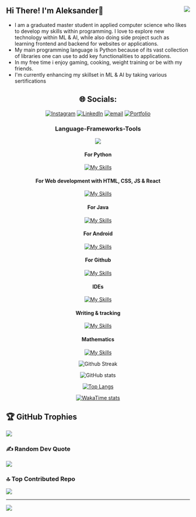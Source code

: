## Hi There! I'm Aleksander👋  <img align="right" src="https://visitor-badge.laobi.icu/badge?page_id=AleksanderVEriksen.AleksanderVEriksen" />

<!--
**AleksanderVEriksen/AleksanderVEriksen** is a ✨ _special_ ✨ repository because its `README.md` (this file) appears on your GitHub profile.

Here are some ideas to get you started:

- 🔭 I’m currently working on ...
- 🌱 I’m currently learning ...
- 👯 I’m looking to collaborate on ...
- 🤔 I’m looking for help with ...
- 💬 Ask me about ...
- 📫 How to reach me: ...
- 😄 Pronouns: ...
- ⚡ Fun fact: ...
-->
<div align="center">
   
<ul align="left">
 
   <li> I am a graduated master student in applied computer science who likes to develop my skills within programming. I love to explore new technology within ML & AI, while also doing side project such as learning frontend and backend for websites or applications. 
      <li>My main programming language is Python because of its vast collection of libraries one can use to add key functionalities to applications.</li> 
   <li>In my free time i enjoy gaming, cooking, weight training or be with my friends.</li>
   <li> I'm currently enhancing my skillset in ML & AI by taking various sertifications</li>
</ul>

## 🌐 Socials:
[![Instagram](https://img.shields.io/badge/Instagram-%23E4405F.svg?logo=Instagram&logoColor=white)](https://instagram.com/alekveriksen) [![LinkedIn](https://img.shields.io/badge/LinkedIn-%230077B5.svg?logo=linkedin&logoColor=white)](https://linkedin.com/in/aleksander-eriksen-788928255) [![email](https://img.shields.io/badge/Email-D14836?logo=gmail&logoColor=white)](mailto:eriksen1998@live.no) 
[![Portfolio](https://img.shields.io/badge/PORTFOLIO-orange?logo=pinboard)](https://aleksanderveriksen.no)

<h3 align="center"> Language-Frameworks-Tools </h3>
<p align="center">
  <a href="https://skillicons.dev">
    <img src="https://skillicons.dev/icons?i=c,bash,azure,java,react,html,css,js,python,mysql" />
  </a>
</p>

#### For Python

[![My Skills](https://skillicons.dev/icons?i=opencv,tensorflow,sklearn)](https://skillicons.dev)

#### For Web development with HTML, CSS, JS & React

[![My Skills](https://skillicons.dev/icons?i=npm,nodejs,vite,sass)](https://skillicons.dev)

#### For Java

[![My Skills](https://skillicons.dev/icons?i=vue,maven,gradle)](https://skillicons.dev)

#### For Android

[![My Skills](https://skillicons.dev/icons?i=androidstudio,firebase)](https://skillicons.dev)

#### For Github

[![My Skills](https://skillicons.dev/icons?i=git,github,githubactions)](https://skillicons.dev)

#### IDEs

[![My Skills](https://skillicons.dev/icons?i=vscode,androidstudio,idea,eclipse,atom,pycharm,anaconda)](https://skillicons.dev)

#### Writing & tracking

[![My Skills](https://skillicons.dev/icons?i=latex,md,notion)](https://skillicons.dev)

#### Mathematics

[![My Skills](https://skillicons.dev/icons?i=matlab)](https://skillicons.dev)

![Github Streak](https://nirzak-streak-stats.vercel.app/?user=AleksanderVEriksen&theme=github_dark&fire=EBA61)

![GitHub stats](https://github-readme-stats.vercel.app/api?username=AleksanderVEriksen&show_icons=true&theme=github_dark)

[![Top Langs](https://github-readme-stats.vercel.app/api/top-langs/?username=AleksanderVEriksen&layout=compact&hide=jupyter%20notebook&theme=github_dark)](https://github.com/AleksanderVEriksen/github-readme-stats)

[![WakaTime stats](https://github-readme-stats.vercel.app/api/wakatime?username=AleksanderVE&layout=compact&theme=github_dark)](https://github.com/anuraghazra/github-readme-stats)

</div>

## 🏆 GitHub Trophies
![](https://github-profile-trophy.vercel.app/?username=AleksanderVEriksen&theme=radical&no-frame=false&no-bg=true&margin-w=4)

### ✍️ Random Dev Quote
![](https://quotes-github-readme.vercel.app/api?type=vetical&theme=radical)

### 🔝 Top Contributed Repo
![](https://github-contributor-stats.vercel.app/api?username=AleksanderVEriksen&limit=5&theme=dark&combine_all_yearly_contributions=true)

---
[![](https://visitcount.itsvg.in/api?id=AleksanderVEriksen&icon=0&color=0)](https://visitcount.itsvg.in)

